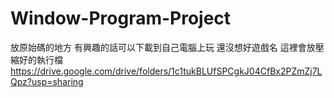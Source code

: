 # Window-Program-Project
放原始碼的地方 有興趣的話可以下載到自己電腦上玩
還沒想好遊戲名
這裡會放壓縮好的執行檔 https://drive.google.com/drive/folders/1c1tukBLUfSPCgkJ04CfBx2PZmZj7LQpz?usp=sharing
